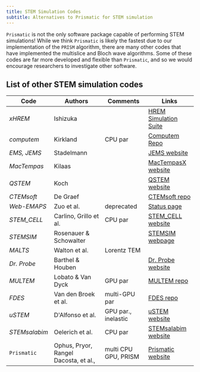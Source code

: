 ```yaml
---
title: STEM Simulation Codes
subtitle: Alternatives to Prismatic for STEM simulation
---
```




`Prismatic` is not the only software package capable of performing STEM simulations!  While we think `Prismatic` is likely the fastest due to our implementation of the `PRISM` algorithm, there are many other codes that have implemented the multislice and Bloch wave algorithms. Some of these codes are far more developed and flexible than `Prismatic`, and so we would encourage researchers to investigate other software.



## List of other STEM simulation codes


| Code | Authors | Comments | Links |
|---|---|---|---|
| *xHREM* |  Ishizuka  |  |  [HREM Simulation Suite](https://www.hremresearch.com/Eng/simulation.html) |
| *computem*  | Kirkland | CPU par | [Computem Repo](https://sourceforge.net/projects/computem/) |
| *EMS, JEMS* | Stadelmann |  | [JEMS website](http://www.jems-saas.ch/) |
|  *MacTempas* | Kilaas |  |  [MacTempasX website](http://www.totalresolution.com/) |
| *QSTEM*   | Koch |  | [QSTEM website](http://qstem.org/) |
| *CTEMsoft* |  De Graef  |  | [CTEMsoft repo](https://github.com/marcdegraef/CTEMsoft) |
| *Web-EMAPS*  | Zuo et al.   | deprecated | [Status page](http://uiucwebemaps.web.engr.illinois.edu/) |
| *STEM\_CELL*  |  Carlino, Grillo et al. | CPU par |  [STEM\_CELL website](http://tem-s3.nano.cnr.it/?page_id=2) |
| *STEMSIM* |  Rosenauer & Schowalter |  |  [STEMSIM webpage](http://www.ifp.uni-bremen.de/electron-microscopy/software/stemsim/) |
| *MALTS*  | Walton et al.   | Lorentz TEM  |  |
| *Dr. Probe* |  Barthel & Houben | | [Dr. Probe website](http://www.er-c.org/barthel/drprobe/) |
| *MULTEM*  | Lobato & Van Dyck | GPU par | [MULTEM repo](https://github.com/Ivanlh20/MULTEM) |
| *FDES* | Van den Broek et al. | multi-GPU par |  [FDES repo](https://github.com/woutervandenbroek/FDES) |
| *uSTEM* |  D'Alfonso et al. | GPU par., inelastic | [uSTEM website](http://tcmp.ph.unimelb.edu.au/mustem/muSTEM.html) |
|  *STEMsalabim*  | Oelerich et al. | CPU par | [STEMsalabim website](http://www.online.uni-marburg.de/stemsalabim/) |
|  `Prismatic`  | Ophus, Pryor, Rangel Dacosta, et al., | multi CPU GPU, PRISM | [Prismatic website](http://www.prism-em.com) |

